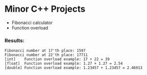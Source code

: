 # Minor C++ Projects
- Fibonacci calculator
- Function overload

### Results:
    Fibonacci number at 17'th place: 1597
    Fibonacci number at 22'th place: 17711
    [int]    Function overload example: 17 + 22 = 39
    [float]  Function overload example: 1.27 + 1.27 = 2.54
    [double] Function overload example: 1.23457 + 1.23457 = 2.46913